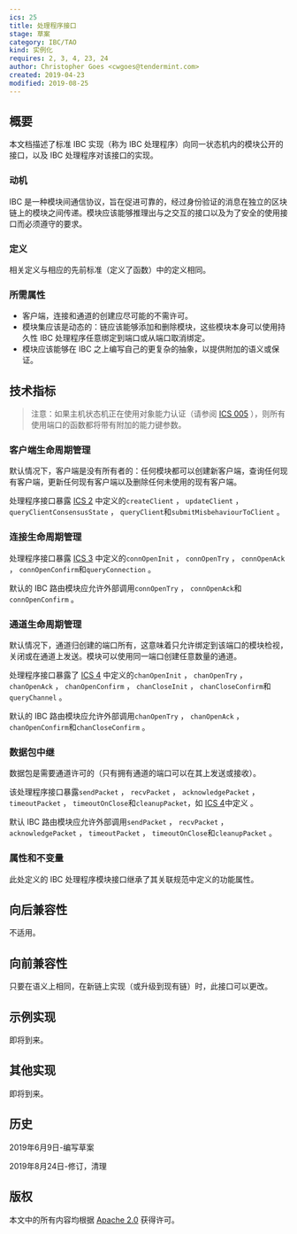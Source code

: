 ```yaml
---
ics: 25
title: 处理程序接口
stage: 草案
category: IBC/TAO
kind: 实例化
requires: 2, 3, 4, 23, 24
author: Christopher Goes <cwgoes@tendermint.com>
created: 2019-04-23
modified: 2019-08-25
---
```


## 概要

本文档描述了标准 IBC 实现（称为 IBC 处理程序）向同一状态机内的模块公开的接口，以及 IBC 处理程序对该接口的实现。

### 动机

IBC 是一种模块间通信协议，旨在促进可靠的，经过身份验证的消息在独立的区块链上的模块之间传递。模块应该能够推理出与之交互的接口以及为了安全的使用接口而必须遵守的要求。

### 定义

相关定义与相应的先前标准（定义了函数）中的定义相同。

### 所需属性

- 客户端，连接和通道的创建应尽可能的不需许可。
- 模块集应该是动态的：链应该能够添加和删除模块，这些模块本身可以使用持久性 IBC 处理程序任意绑定到端口或从端口取消绑定。
- 模块应该能够在 IBC 之上编写自己的更复杂的抽象，以提供附加的语义或保证。

## 技术指标

> 注意：如果主机状态机正在使用对象能力认证（请参阅 [ICS 005](../ics-005-port-allocation) ），则所有使用端口的函数都将带有附加的能力键参数。

### 客户端生命周期管理

默认情况下，客户端是没有所有者的：任何模块都可以创建新客户端，查询任何现有客户端，更新任何现有客户端以及删除任何未使用的现有客户端。

处理程序接口暴露 [ICS 2](../ics-002-client-semantics) 中定义的`createClient` ， `updateClient` ， `queryClientConsensusState` ， `queryClient`和`submitMisbehaviourToClient` 。

### 连接生命周期管理

处理程序接口暴露 [ICS 3](../ics-003-connection-semantics) 中定义的`connOpenInit` ， `connOpenTry` ， `connOpenAck` ， `connOpenConfirm`和`queryConnection` 。

默认的 IBC 路由模块应允许外部调用`connOpenTry` ， `connOpenAck`和`connOpenConfirm` 。

### 通道生命周期管理

默认情况下，通道归创建的端口所有，这意味着只允许绑定到该端口的模块检视，关闭或在通道上发送。模块可以使用同一端口创建任意数量的通道。

处理程序接口暴露了 [ICS 4](../ics-004-channel-and-packet-semantics) 中定义的`chanOpenInit` ， `chanOpenTry` ， `chanOpenAck` ， `chanOpenConfirm` ， `chanCloseInit` ， `chanCloseConfirm`和`queryChannel` 。

默认的 IBC 路由模块应允许外部调用`chanOpenTry` ， `chanOpenAck` ， `chanOpenConfirm`和`chanCloseConfirm` 。

### 数据包中继

数据包是需要通道许可的（只有拥有通道的端口可以在其上发送或接收）。

该处理程序接口暴露`sendPacket` ， `recvPacket` ， `acknowledgePacket` ， `timeoutPacket` ， `timeoutOnClose`和`cleanupPacket`，如 [ICS 4](../ics-004-channel-and-packet-semantics)中定义 。

默认  IBC 路由模块应允许外部调用`sendPacket` ， `recvPacket` ， `acknowledgePacket` ， `timeoutPacket` ， `timeoutOnClose`和`cleanupPacket` 。

### 属性和不变量

此处定义的 IBC 处理程序模块接口继承了其关联规范中定义的功能属性。

## 向后兼容性

不适用。

## 向前兼容性

只要在语义上相同，在新链上实现（或升级到现有链）时，此接口可以更改。

## 示例实现

即将到来。

## 其他实现

即将到来。

## 历史

2019年6月9日-编写草案

2019年8月24日-修订，清理

## 版权

本文中的所有内容均根据 [Apache 2.0](https://www.apache.org/licenses/LICENSE-2.0) 获得许可。
